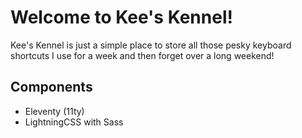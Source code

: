 # Welcome to Kee's Kennel!

Kee's Kennel is just a simple place to store all those pesky keyboard shortcuts I use for a week and then forget over a long weekend!




## Components

* Eleventy (11ty)
* LightningCSS with Sass

